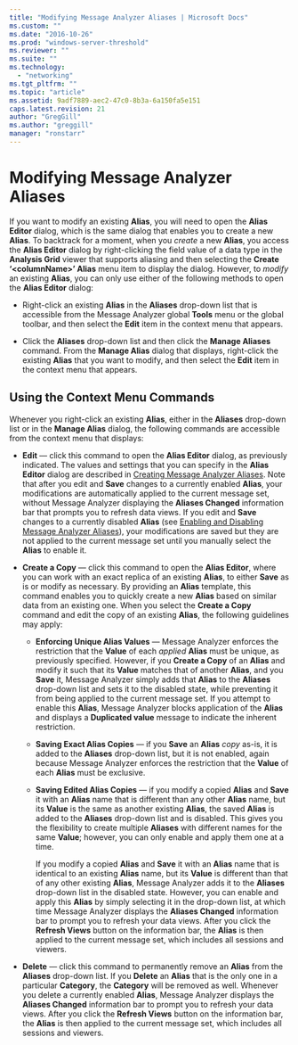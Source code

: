 ```yaml
---
title: "Modifying Message Analyzer Aliases | Microsoft Docs"
ms.custom: ""
ms.date: "2016-10-26"
ms.prod: "windows-server-threshold"
ms.reviewer: ""
ms.suite: ""
ms.technology: 
  - "networking"
ms.tgt_pltfrm: ""
ms.topic: "article"
ms.assetid: 9adf7889-aec2-47c0-8b3a-6a150fa5e151
caps.latest.revision: 21
author: "GregGill"
ms.author: "greggill"
manager: "ronstarr"
---
```

# Modifying Message Analyzer Aliases
If you want to modify an existing **Alias**, you will need to open the **Alias Editor** dialog, which is the same dialog that enables you to create a new **Alias**. To backtrack for a moment, when you *create* a new **Alias**, you access the **Alias Editor** dialog by right-clicking the field value of a data type in the **Analysis Grid** viewer that supports aliasing and then selecting the **Create ‘\<columnName>’ Alias** menu item to display the dialog. However, to *modify* an existing **Alias**, you can only use either of the following methods to open the **Alias Editor** dialog:  
  
-   Right-click an existing **Alias** in the **Aliases** drop-down list that is accessible from the Message Analyzer global **Tools** menu or the global toolbar, and then select the **Edit** item in the context menu that appears.  
  
-   Click the **Aliases** drop-down list and then click the **Manage Aliases** command. From the **Manage Alias** dialog that displays, right-click the existing **Alias** that you want to modify, and then select the **Edit** item in the context menu that appears.  
  
## Using the Context Menu Commands  
 Whenever you right-click an existing **Alias**, either in the **Aliases** drop-down list or in the **Manage Alias** dialog, the following commands are accessible from the context menu that displays:  
  
-   **Edit** — click this command to open the **Alias Editor** dialog, as previously indicated. The values and settings that you can specify in the **Alias Editor** dialog are described in [Creating Message Analyzer Aliases](../messageanalyzer_content/creating-message-analyzer-aliases.md). Note that after you edit and **Save** changes to a currently enabled **Alias**, your modifications are automatically applied to the current message set, without Message Analyzer displaying the **Aliases Changed** information bar that prompts you to refresh data views. If you edit and **Save** changes to a currently disabled **Alias** (see [Enabling and Disabling Message Analyzer Aliases](../messageanalyzer_content/enabling-and-disabling-message-analyzer-aliases.md)), your modifications are saved but they are not applied to the current message set until you manually select the **Alias** to enable it.  
  
-   **Create a Copy** — click this command to open the **Alias Editor**, where you can work with an exact replica of an existing **Alias**, to either **Save** as is or modify as necessary. By providing an **Alias** template, this command enables you to quickly create a new **Alias** based on similar data from an existing one. When you select the **Create a Copy** command and edit the copy of an existing **Alias**, the following guidelines may apply:  
  
    -   **Enforcing Unique Alias Values** — Message Analyzer enforces the restriction that the **Value** of each *applied*  **Alias** must be unique, as previously specified. However, if you **Create a Copy** of an **Alias** and modify it such that its **Value** matches that of another **Alias**, and you **Save** it, Message Analyzer simply adds that **Alias** to the **Aliases** drop-down list and sets it to the disabled state, while preventing it from being applied to the current message set. If you attempt to enable this **Alias**, Message Analyzer blocks application of the **Alias** and displays a **Duplicated value** message to indicate the inherent restriction.  
  
    -   **Saving Exact Alias Copies** — if you **Save** an **Alias** *copy* as-is, it is added to the **Aliases** drop-down list, but it is not enabled, again because Message Analyzer enforces the restriction that the **Value** of each **Alias** must be exclusive.  
  
    -   **Saving Edited Alias Copies** — if you modify a copied **Alias** and **Save** it with an **Alias** name that is different than any other **Alias** name, but its **Value** is the same as another existing **Alias**, the saved **Alias** is added to the **Aliases** drop-down list and is disabled. This gives you the flexibility to create multiple **Aliases** with different names for the same **Value**; however, you can only enable and apply them one at a time.  
  
         If you modify a copied **Alias** and **Save** it with an **Alias** name that is identical to an existing **Alias** name, but its **Value** is different than that of any other existing **Alias**, Message Analyzer adds it to the **Aliases** drop-down list in the disabled state. However, you can enable and apply this **Alias** by simply selecting it in the drop-down list, at which time Message Analyzer displays the **Aliases Changed** information bar to prompt you to refresh your data views. After you click the **Refresh Views** button on the information bar, the **Alias** is then applied to the current message set, which includes all sessions and viewers.  
  
-   **Delete** — click this command to permanently remove an **Alias** from the **Aliases** drop-down list. If you **Delete** an **Alias** that is the only one in a particular **Category**, the **Category** will be removed as well. Whenever you delete a currently enabled **Alias**, Message Analyzer displays the **Aliases Changed** information bar to prompt you to refresh your data views. After you click the **Refresh Views** button on the information bar, the **Alias** is then applied to the current message set, which includes all sessions and viewers.